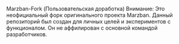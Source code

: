 Marzban-Fork (Пользовательская доработка)
Внимание: Это неофициальный форк оригинального проекта Marzban. Данный репозиторий был создан для личных целей и экспериментов с функционалом. Он не аффилирован с основной командой разработчиков. 
